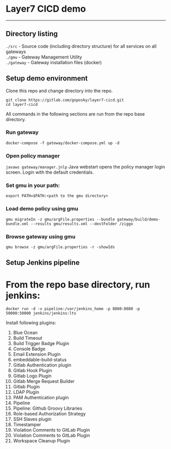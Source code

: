 # Layer7 CICD demo
----------------

## Directory listing
`./src` - Source code (including directory structure) for all services on all gateways  
`./gmu` - Gateway Management Utility  
`./gateway` - Gateway installation files (docker)  


## Setup demo environment  
Clone this repo and change directory into the repo.  
```
git clone https://gitlab.com/goposky/layer7-cicd.git
cd layer7-cicd
```  
All commands in the following sections are run from the repo base directory.

### Run gateway  
`docker-compose -f gateway/docker-compose.yml up -d` 
### Open policy manager  
`javaws gateway/manager.jnlp`
Java webstart opens the policy manager login screen. Login with the default credentials.
### Set gmu in your path:  
`export PATH=$PATH:<path to the gmu directory>`  
### Load demo policy using gmu  
`gmu migrateIn -z gmu/argFile.properties --bundle gateway/build/demo-bundle.xml --results gmu/results.xml --destFolder /ziggo`  
### Browse gateway using gmu  
`gmu browse -z gmu/argFile.properties -r -showIds`  


## Setup Jenkins pipeline  
# From the repo base directory, run jenkins:  
`docker run -d -v pipeline:/var/jenkins_home -p 8080:8080 -p 50000:50000 jenkins/jenkins:lts` 

Install following plugins:
1. Blue Ocean 
2. Build Timeout 
3. Build Trigger Badge Plugin 
4. Console Badge 
5. Email Extension Plugin 
6. embeddable-build-status 
7. Gitlab Authentication plugin 
8. Gitlab Hook Plugin 
9. Gitlab Logo Plugin 
10. Gitlab Merge Request Builder 
11. Gitlab Plugin 
12. LDAP Plugin 
13. PAM Authentication plugin 
14. Pipeline 
15. Pipeline: Github Groovy Libraries 
16. Role-based Authorization Strategy 
17. SSH Slaves plugin 
18. Timestamper 
19. Violation Comments to GitLab Plugin 
20. Violation Comments to GitLab Plugin 
21. Workspace Cleanup Plugin


